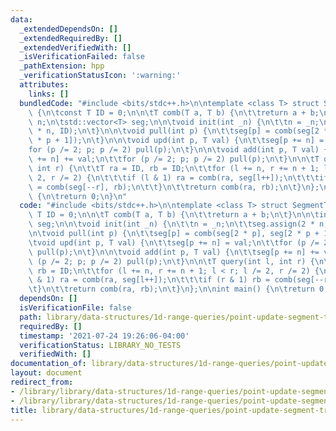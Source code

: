 ```yaml
---
data:
  _extendedDependsOn: []
  _extendedRequiredBy: []
  _extendedVerifiedWith: []
  _isVerificationFailed: false
  _pathExtension: hpp
  _verificationStatusIcon: ':warning:'
  attributes:
    links: []
  bundledCode: "#include <bits/stdc++.h>\n\ntemplate <class T> struct SegmentTree\
    \ {\n\tconst T ID = 0;\n\n\tT comb(T a, T b) {\n\t\treturn a + b;\n\t}\n\n\tint\
    \ n;\n\tstd::vector<T> seg;\n\n\tvoid init(int _n) {\n\t\tn = _n;\n\t\tseg.assign(2\
    \ * n, ID);\n\t}\n\n\tvoid pull(int p) {\n\t\tseg[p] = comb(seg[2 * p], seg[2\
    \ * p + 1]);\n\t}\n\n\tvoid upd(int p, T val) {\n\t\tseg[p += n] = val;\n\t\t\
    for (p /= 2; p; p /= 2) pull(p);\n\t}\n\n\tvoid add(int p, T val) {\n\t\tseg[p\
    \ += n] += val;\n\t\tfor (p /= 2; p; p /= 2) pull(p);\n\t}\n\n\tT query(int l,\
    \ int r) {\n\t\tT ra = ID, rb = ID;\n\t\tfor (l += n, r += n + 1; l < r; l /=\
    \ 2, r /= 2) {\n\t\t\tif (l & 1) ra = comb(ra, seg[l++]);\n\t\t\tif (r & 1) rb\
    \ = comb(seg[--r], rb);\n\t\t}\n\t\treturn comb(ra, rb);\n\t}\n};\n\nint main()\
    \ {\n\treturn 0;\n}\n"
  code: "#include <bits/stdc++.h>\n\ntemplate <class T> struct SegmentTree {\n\tconst\
    \ T ID = 0;\n\n\tT comb(T a, T b) {\n\t\treturn a + b;\n\t}\n\n\tint n;\n\tstd::vector<T>\
    \ seg;\n\n\tvoid init(int _n) {\n\t\tn = _n;\n\t\tseg.assign(2 * n, ID);\n\t}\n\
    \n\tvoid pull(int p) {\n\t\tseg[p] = comb(seg[2 * p], seg[2 * p + 1]);\n\t}\n\n\
    \tvoid upd(int p, T val) {\n\t\tseg[p += n] = val;\n\t\tfor (p /= 2; p; p /= 2)\
    \ pull(p);\n\t}\n\n\tvoid add(int p, T val) {\n\t\tseg[p += n] += val;\n\t\tfor\
    \ (p /= 2; p; p /= 2) pull(p);\n\t}\n\n\tT query(int l, int r) {\n\t\tT ra = ID,\
    \ rb = ID;\n\t\tfor (l += n, r += n + 1; l < r; l /= 2, r /= 2) {\n\t\t\tif (l\
    \ & 1) ra = comb(ra, seg[l++]);\n\t\t\tif (r & 1) rb = comb(seg[--r], rb);\n\t\
    \t}\n\t\treturn comb(ra, rb);\n\t}\n};\n\nint main() {\n\treturn 0;\n}\n"
  dependsOn: []
  isVerificationFile: false
  path: library/data-structures/1d-range-queries/point-update-segment-tree.hpp
  requiredBy: []
  timestamp: '2021-07-24 19:26:06-04:00'
  verificationStatus: LIBRARY_NO_TESTS
  verifiedWith: []
documentation_of: library/data-structures/1d-range-queries/point-update-segment-tree.hpp
layout: document
redirect_from:
- /library/library/data-structures/1d-range-queries/point-update-segment-tree.hpp
- /library/library/data-structures/1d-range-queries/point-update-segment-tree.hpp.html
title: library/data-structures/1d-range-queries/point-update-segment-tree.hpp
---
```

